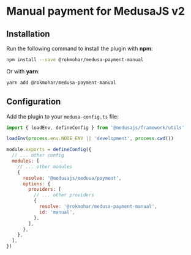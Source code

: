 # Manual payment for MedusaJS v2

## Installation

Run the following command to install the plugin with **npm**:

```bash
npm install --save @rokmohar/medusa-payment-manual
```

Or with **yarn**:

```bash
yarn add @rokmohar/medusa-payment-manual
```

## Configuration

Add the plugin to your `medusa-config.ts` file:

```js
import { loadEnv, defineConfig } from '@medusajs/framework/utils'

loadEnv(process.env.NODE_ENV || 'development', process.cwd())

module.exports = defineConfig({
  // ... other config
  modules: [
    // ... other modules
    {
      resolve: '@medusajs/medusa/payment',
      options: {
        providers: [
          // ... other providers
          {
            resolve: '@rokmohar/medusa-payment-manual',
            id: 'manual',
          },
        ],
      },
    },
  ],
})
```
